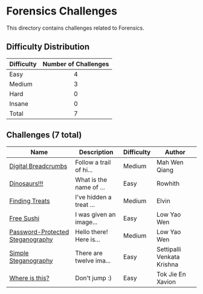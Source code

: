 # Forensics Challenges
This directory contains challenges related to Forensics.

## Difficulty Distribution
| Difficulty | Number of Challenges |
| ---------- |:--------------------:|
| Easy | 4 |
| Medium | 3 |
| Hard | 0 |
| Insane | 0 |
| Total | 7 |

## Challenges (7 total)
| Name | Description | Difficulty | Author |
| ---- | ----------- | ---------- | ------ |
| [Digital Breadcrumbs](<./Digital Breadcrumbs>) | Follow a trail of hi... | Medium | Mah Wen Qiang |
| [Dinosaurs!!!](<./Dinosaurs>) | What is the name of ... | Easy | Rowhith |
| [Finding Treats](<./Finding Treats>) | I've hidden a treat ... | Medium | Elvin |
| [Free Sushi](<./Free Sushi>) | I was given an image... | Easy | Low Yao Wen |
| [Password-Protected Steganography](<./Password-Protected Steganography>) | Hello there! Here is... | Medium | Low Yao Wen |
| [Simple Steganography](<./Simple Steganography>) | There are twelve ima... | Easy | Settipalli Venkata Krishna |
| [Where is this?](<./Where is this>) | Don't jump :) | Easy | Tok Jie En Xavion |
